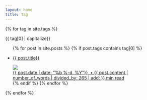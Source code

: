 ```yaml
---
layout: home
title: Tag
---
```


{% for tag in site.tags %}
<div class="card">
<span id="{{ tag[0] }}">{{ tag[0] | capitalize}}</span>
</div>
<ul>
 {% for post in site.posts %}
	 {% if post.tags contains tag[0] %}
        <a href="{{ site.url }}{{ post.url }}">
			<li class="card">
			<div class="sub-title">
			<p>{{ post.title}}</p>
			</div>
			<img class="thumbnail" src="{{ site.url }}/img/{{ post.image[0] }}">
			<div class="info">
	        <span class="postDate">{{ post.date | date: "%b %-d, %Y"}}&nbsp; • </span>
	        <span id="postCount">{{ post.content | number_of_words | divided_by: 265 | add: }} min read</span>
	        </div>
	        </li>
        </a>
	 {% endif %}
 {% endfor %}
</ul>
{% endfor %}
